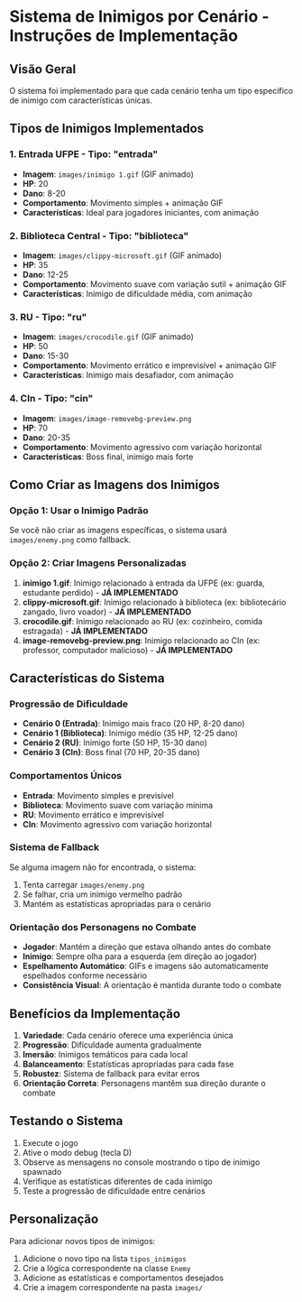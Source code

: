 # Sistema de Inimigos por Cenário - Instruções de Implementação

## Visão Geral
O sistema foi implementado para que cada cenário tenha um tipo específico de inimigo com características únicas.

## Tipos de Inimigos Implementados

### 1. **Entrada UFPE** - Tipo: "entrada"
- **Imagem**: `images/inimigo 1.gif` (GIF animado)
- **HP**: 20
- **Dano**: 8-20
- **Comportamento**: Movimento simples + animação GIF
- **Características**: Ideal para jogadores iniciantes, com animação

### 2. **Biblioteca Central** - Tipo: "biblioteca"
- **Imagem**: `images/clippy-microsoft.gif` (GIF animado)
- **HP**: 35
- **Dano**: 12-25
- **Comportamento**: Movimento suave com variação sutil + animação GIF
- **Características**: Inimigo de dificuldade média, com animação

### 3. **RU** - Tipo: "ru"
- **Imagem**: `images/crocodile.gif` (GIF animado)
- **HP**: 50
- **Dano**: 15-30
- **Comportamento**: Movimento errático e imprevisível + animação GIF
- **Características**: Inimigo mais desafiador, com animação

### 4. **CIn** - Tipo: "cin"
- **Imagem**: `images/image-removebg-preview.png`
- **HP**: 70
- **Dano**: 20-35
- **Comportamento**: Movimento agressivo com variação horizontal
- **Características**: Boss final, inimigo mais forte

## Como Criar as Imagens dos Inimigos

### Opção 1: Usar o Inimigo Padrão
Se você não criar as imagens específicas, o sistema usará `images/enemy.png` como fallback.

### Opção 2: Criar Imagens Personalizadas
1. **inimigo 1.gif**: Inimigo relacionado à entrada da UFPE (ex: guarda, estudante perdido) - **JÁ IMPLEMENTADO**
2. **clippy-microsoft.gif**: Inimigo relacionado à biblioteca (ex: bibliotecário zangado, livro voador) - **JÁ IMPLEMENTADO**
3. **crocodile.gif**: Inimigo relacionado ao RU (ex: cozinheiro, comida estragada) - **JÁ IMPLEMENTADO**
4. **image-removebg-preview.png**: Inimigo relacionado ao CIn (ex: professor, computador malicioso) - **JÁ IMPLEMENTADO**

## Características do Sistema

### Progressão de Dificuldade
- **Cenário 0 (Entrada)**: Inimigo mais fraco (20 HP, 8-20 dano)
- **Cenário 1 (Biblioteca)**: Inimigo médio (35 HP, 12-25 dano)
- **Cenário 2 (RU)**: Inimigo forte (50 HP, 15-30 dano)
- **Cenário 3 (CIn)**: Boss final (70 HP, 20-35 dano)

### Comportamentos Únicos
- **Entrada**: Movimento simples e previsível
- **Biblioteca**: Movimento suave com variação mínima
- **RU**: Movimento errático e imprevisível
- **CIn**: Movimento agressivo com variação horizontal

### Sistema de Fallback
Se alguma imagem não for encontrada, o sistema:
1. Tenta carregar `images/enemy.png`
2. Se falhar, cria um inimigo vermelho padrão
3. Mantém as estatísticas apropriadas para o cenário

### Orientação dos Personagens no Combate
- **Jogador**: Mantém a direção que estava olhando antes do combate
- **Inimigo**: Sempre olha para a esquerda (em direção ao jogador)
- **Espelhamento Automático**: GIFs e imagens são automaticamente espelhados conforme necessário
- **Consistência Visual**: A orientação é mantida durante todo o combate

## Benefícios da Implementação

1. **Variedade**: Cada cenário oferece uma experiência única
2. **Progressão**: Dificuldade aumenta gradualmente
3. **Imersão**: Inimigos temáticos para cada local
4. **Balanceamento**: Estatísticas apropriadas para cada fase
5. **Robustez**: Sistema de fallback para evitar erros
6. **Orientação Correta**: Personagens mantêm sua direção durante o combate

## Testando o Sistema

1. Execute o jogo
2. Ative o modo debug (tecla D)
3. Observe as mensagens no console mostrando o tipo de inimigo spawnado
4. Verifique as estatísticas diferentes de cada inimigo
5. Teste a progressão de dificuldade entre cenários

## Personalização

Para adicionar novos tipos de inimigos:
1. Adicione o novo tipo na lista `tipos_inimigos`
2. Crie a lógica correspondente na classe `Enemy`
3. Adicione as estatísticas e comportamentos desejados
4. Crie a imagem correspondente na pasta `images/`
